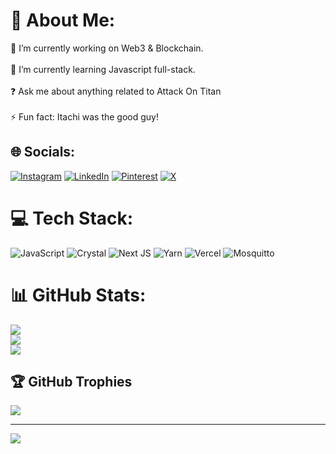 # 💫 About Me:
🔭 I’m currently working on Web3 & Blockchain. <br><br>🌱 I’m currently learning Javascript full-stack. <br><br>❓ Ask me about anything related to Attack On Titan<br><br>⚡ Fun fact: Itachi was the good guy!


## 🌐 Socials:
[![Instagram](https://img.shields.io/badge/Instagram-%23E4405F.svg?logo=Instagram&logoColor=white)](https://instagram.com/_fin.ley__) [![LinkedIn](https://img.shields.io/badge/LinkedIn-%230077B5.svg?logo=linkedin&logoColor=white)](https://linkedin.com/in/finley-mwachia) [![Pinterest](https://img.shields.io/badge/Pinterest-%23E60023.svg?logo=Pinterest&logoColor=white)](https://pinterest.com/finny_215) [![X](https://img.shields.io/badge/X-black.svg?logo=X&logoColor=white)](https://x.com/pafamy) 

# 💻 Tech Stack:
![JavaScript](https://img.shields.io/badge/javascript-%23323330.svg?style=for-the-badge&logo=javascript&logoColor=%23F7DF1E) ![Crystal](https://img.shields.io/badge/crystal-%23000000.svg?style=for-the-badge&logo=crystal&logoColor=white) ![Next JS](https://img.shields.io/badge/Next-black?style=for-the-badge&logo=next.js&logoColor=white) ![Yarn](https://img.shields.io/badge/yarn-%232C8EBB.svg?style=for-the-badge&logo=yarn&logoColor=white) ![Vercel](https://img.shields.io/badge/vercel-%23000000.svg?style=for-the-badge&logo=vercel&logoColor=white) ![Mosquitto](https://img.shields.io/badge/mosquitto-%233C5280.svg?style=for-the-badge&logo=eclipsemosquitto&logoColor=white)
# 📊 GitHub Stats:
![](https://github-readme-stats.vercel.app/api?username=CodeWithFin&theme=graywhite&hide_border=false&include_all_commits=false&count_private=false)<br/>
![](https://github-readme-streak-stats.herokuapp.com/?user=CodeWithFin&theme=graywhite&hide_border=false)<br/>
![](https://github-readme-stats.vercel.app/api/top-langs/?username=CodeWithFin&theme=graywhite&hide_border=false&include_all_commits=false&count_private=false&layout=compact)

## 🏆 GitHub Trophies
![](https://github-profile-trophy.vercel.app/?username=CodeWithFin&theme=graywhite&no-frame=false&no-bg=true&margin-w=4)

---
[![](https://visitcount.itsvg.in/api?id=CodeWithFin&icon=0&color=0)](https://visitcount.itsvg.in)

<!-- Proudly created with GPRM ( https://gprm.itsvg.in ) -->
